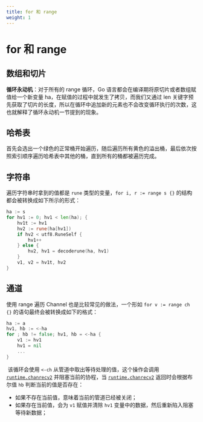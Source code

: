 ```yaml
---
title: for 和 range
weight: 1
---
```


# for 和 range

## 数组和切片

**循环永动机**：对于所有的 range 循环，Go 语言都会在编译期将原切片或者数组赋值给一个新变量 ha，在赋值的过程中就发生了拷贝，而我们又通过 len 关键字预先获取了切片的长度，所以在循环中追加新的元素也不会改变循环执行的次数，这也就解释了循环永动机一节提到的现象。

## 哈希表

首先会选出一个绿色的正常桶开始遍历，随后遍历所有黄色的溢出桶，最后依次按照索引顺序遍历哈希表中其他的桶，直到所有的桶都被遍历完成。

## 字符串

遍历字符串时拿到的值都是 `rune` 类型的变量，`for i, r := range s {}` 的结构都会被转换成如下所示的形式：

```go
ha := s
for hv1 := 0; hv1 < len(ha); {
    hv1t := hv1
    hv2 := rune(ha[hv1])
    if hv2 < utf8.RuneSelf {
        hv1++
    } else {
        hv2, hv1 = decoderune(ha, hv1)
    }
    v1, v2 = hv1t, hv2
}
```

## 通道

使用 range 遍历 Channel 也是比较常见的做法，一个形如 `for v := range ch {}` 的语句最终会被转换成如下的格式：

```go
ha := a
hv1, hb := <-ha
for ; hb != false; hv1, hb = <-ha {
    v1 := hv1
    hv1 = nil
    ...
}
```

​	该循环会使用 `<-ch` 从管道中取出等待处理的值，这个操作会调用 [`runtime.chanrecv2`](https://draveness.me/golang/tree/runtime.chanrecv2) 并阻塞当前的协程，当 [`runtime.chanrecv2`](https://draveness.me/golang/tree/runtime.chanrecv2) 返回时会根据布尔值 `hb` 判断当前的值是否存在：

- 如果不存在当前值，意味着当前的管道已经被关闭；
- 如果存在当前值，会为 `v1` 赋值并清除 `hv1` 变量中的数据，然后重新陷入阻塞等待新数据；

